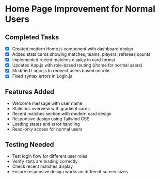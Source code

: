 # Home Page Improvement for Normal Users

## Completed Tasks
- [x] Created modern Home.js component with dashboard design
- [x] Added stats cards showing matches, teams, players, referees counts
- [x] Implemented recent matches display in card format
- [x] Updated App.js with role-based routing (/home for normal users)
- [x] Modified Login.js to redirect users based on role
- [x] Fixed syntax errors in Login.js

## Features Added
- Welcome message with user name
- Statistics overview with gradient cards
- Recent matches section with modern card design
- Responsive design using Tailwind CSS
- Loading states and error handling
- Read-only access for normal users

## Testing Needed
- Test login flow for different user roles
- Verify stats are loading correctly
- Check recent matches display
- Ensure responsive design works on different screen sizes
